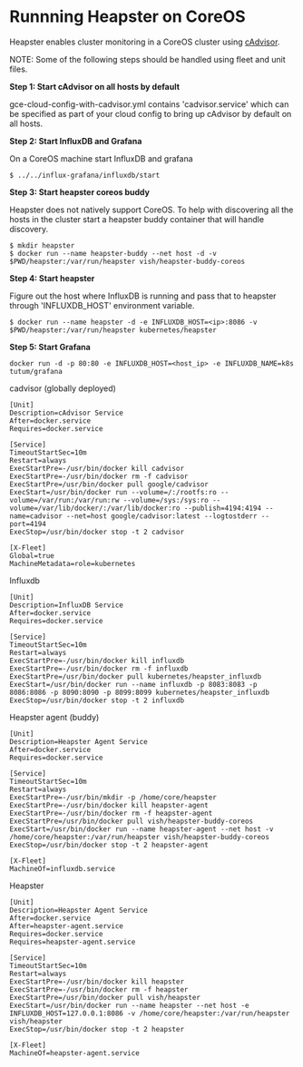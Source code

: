 Runnning Heapster on CoreOS
================================

Heapster enables cluster monitoring in a CoreOS cluster using [cAdvisor](https://github.com/google/cadvisor). 

NOTE: Some of the following steps should be handled using fleet and unit files.

**Step 1: Start cAdvisor on all hosts by default**

gce-cloud-config-with-cadvisor.yml contains 'cadvisor.service' which can be specified as part of your cloud config to bring up cAdvisor by default on all hosts.

**Step 2: Start InfluxDB and Grafana**

On a CoreOS machine start InfluxDB and grafana

```shell
$ ../../influx-grafana/influxdb/start
```

**Step 3: Start heapster coreos buddy**

Heapster does not natively support CoreOS. To help with discovering all the hosts in the cluster start a heapster buddy container that will handle discovery.

```shell
$ mkdir heapster
$ docker run --name heapster-buddy --net host -d -v $PWD/heapster:/var/run/heapster vish/heapster-buddy-coreos
```

**Step 4: Start heapster**

Figure out the host where InfluxDB is running and pass that to heapster through 'INFLUXDB_HOST' environment variable.

```shell
$ docker run --name heapster -d -e INFLUXDB_HOST=<ip>:8086 -v $PWD/heapster:/var/run/heapster kubernetes/heapster
```

**Step 5: Start Grafana**

```
docker run -d -p 80:80 -e INFLUXDB_HOST=<host_ip> -e INFLUXDB_NAME=k8s tutum/grafana
```

cadvisor (globally deployed)
```
[Unit]
Description=cAdvisor Service
After=docker.service
Requires=docker.service

[Service]
TimeoutStartSec=10m
Restart=always
ExecStartPre=-/usr/bin/docker kill cadvisor
ExecStartPre=-/usr/bin/docker rm -f cadvisor
ExecStartPre=/usr/bin/docker pull google/cadvisor
ExecStart=/usr/bin/docker run --volume=/:/rootfs:ro --volume=/var/run:/var/run:rw --volume=/sys:/sys:ro --volume=/var/lib/docker/:/var/lib/docker:ro --publish=4194:4194 --name=cadvisor --net=host google/cadvisor:latest --logtostderr --port=4194
ExecStop=/usr/bin/docker stop -t 2 cadvisor

[X-Fleet]
Global=true
MachineMetadata=role=kubernetes
```

Influxdb 
```
[Unit]
Description=InfluxDB Service
After=docker.service
Requires=docker.service

[Service]
TimeoutStartSec=10m
Restart=always
ExecStartPre=-/usr/bin/docker kill influxdb
ExecStartPre=-/usr/bin/docker rm -f influxdb
ExecStartPre=/usr/bin/docker pull kubernetes/heapster_influxdb
ExecStart=/usr/bin/docker run --name influxdb -p 8083:8083 -p 8086:8086 -p 8090:8090 -p 8099:8099 kubernetes/heapster_influxdb
ExecStop=/usr/bin/docker stop -t 2 influxdb
```

Heapster agent (buddy)
```
[Unit]
Description=Heapster Agent Service
After=docker.service
Requires=docker.service

[Service]
TimeoutStartSec=10m
Restart=always
ExecStartPre=-/usr/bin/mkdir -p /home/core/heapster
ExecStartPre=-/usr/bin/docker kill heapster-agent
ExecStartPre=-/usr/bin/docker rm -f heapster-agent
ExecStartPre=/usr/bin/docker pull vish/heapster-buddy-coreos
ExecStart=/usr/bin/docker run --name heapster-agent --net host -v /home/core/heapster:/var/run/heapster vish/heapster-buddy-coreos
ExecStop=/usr/bin/docker stop -t 2 heapster-agent

[X-Fleet]
MachineOf=influxdb.service
```

Heapster
```
[Unit]
Description=Heapster Agent Service
After=docker.service
After=heapster-agent.service
Requires=docker.service
Requires=heapster-agent.service

[Service]
TimeoutStartSec=10m
Restart=always
ExecStartPre=-/usr/bin/docker kill heapster
ExecStartPre=-/usr/bin/docker rm -f heapster
ExecStartPre=/usr/bin/docker pull vish/heapster
ExecStart=/usr/bin/docker run --name heapster --net host -e INFLUXDB_HOST=127.0.0.1:8086 -v /home/core/heapster:/var/run/heapster vish/heapster
ExecStop=/usr/bin/docker stop -t 2 heapster

[X-Fleet]
MachineOf=heapster-agent.service

```

